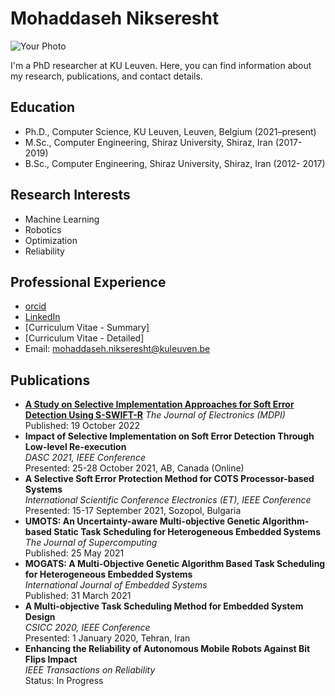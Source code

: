 <link rel="stylesheet" type="text/css" href="style.css">

 <h1>Mohaddaseh Nikseresht</h1>
<div class="photo-text-container">
    <img src="{{ site.photo }}" alt="Your Photo">
    <div>
        <p>I'm a PhD researcher at KU Leuven. Here, you can find information about my research, publications, and contact details.</p>
    </div>
</div>

## Education 
- Ph.D., Computer Science, KU Leuven, Leuven, Belgium (2021–present)
- M.Sc., Computer Engineering, Shiraz University, Shiraz, Iran (2017- 2019)
- B.Sc., Computer Engineering, Shiraz University, Shiraz, Iran (2012- 2017)

## Research Interests
- Machine Learning
- Robotics
- Optimization
- Reliability

## Professional Experience
- [orcid](https://orcid.org/0000-0002-3558-0303)
- [LinkedIn](https://distrinet.cs.kuleuven.be/people/MohaddasehNikseresht)
- [Curriculum Vitae - Summary]
- [Curriculum Vitae - Detailed]
- Email: mohaddaseh.nikseresht@kuleuven.be

## Publications
- [**A Study on Selective Implementation Approaches for Soft Error Detection Using S-SWIFT-R**](https://www.mdpi.com/2079-9292/11/20/3380)
 _The Journal of Electronics (MDPI)_ Published: 19 October 2022
- **Impact of Selective Implementation on Soft Error Detection Through Low-level Re-execution**  
   _DASC 2021, IEEE Conference_  
   Presented: 25-28 October 2021, AB, Canada (Online)
- **A Selective Soft Error Protection Method for COTS Processor-based Systems**  
   _International Scientific Conference Electronics (ET), IEEE Conference_  
   Presented: 15-17 September 2021, Sozopol, Bulgaria
- **UMOTS: An Uncertainty-aware Multi-objective Genetic Algorithm-based Static Task Scheduling for Heterogeneous Embedded Systems**  
   _The Journal of Supercomputing_  
   Published: 25 May 2021
- **MOGATS: A Multi-Objective Genetic Algorithm Based Task Scheduling for Heterogeneous Embedded Systems**  
   _International Journal of Embedded Systems_  
   Published: 31 March 2021
- **A Multi-objective Task Scheduling Method for Embedded System Design**  
   _CSICC 2020, IEEE Conference_  
   Presented: 1 January 2020, Tehran, Iran
- **Enhancing the Reliability of Autonomous Mobile Robots Against Bit Flips Impact**  
   _IEEE Transactions on Reliability_  
   Status: In Progress
